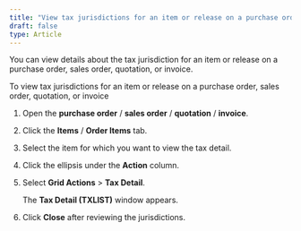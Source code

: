 ```yaml
---
title: "View tax jurisdictions for an item or release on a purchase order, sales order, quotation, or invoice"
draft: false
type: Article
---
```


You can view details about the tax jurisdiction for an item or release on a purchase order, sales order, quotation, or invoice.

To view tax jurisdictions for an item or release on a purchase order, sales order, quotation, or invoice

1.  Open the **purchase order** / **sales order** / **quotation** / **invoice**.
2.  Click the **Items** / **Order Items** tab.
3.  Select the item for which you want to view the tax detail.
4.  Click the ellipsis under the **Action** column.
5.  Select **Grid Actions** > **Tax Detail**.

    The **Tax Detail (TXLIST)** window appears.

6.  Click **Close** after reviewing the jurisdictions.